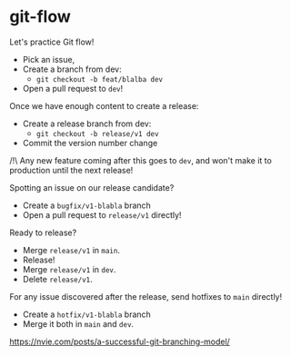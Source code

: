 # git-flow

Let's practice Git flow!

* Pick an issue, 
* Create a branch from dev: 
  * `git checkout -b feat/blalba dev`
* Open a pull request to `dev`!

Once we have enough content to create a release: 

* Create a release branch from dev: 
  * `git checkout -b release/v1 dev`
* Commit the version number change

/!\ Any new feature coming after this goes to `dev`, and won't make it to production until the next release!

Spotting an issue on our release candidate?

* Create a `bugfix/v1-blabla` branch
* Open a pull request to `release/v1` directly!

Ready to release?

* Merge `release/v1` in `main`. 
* Release!
* Merge `release/v1` in `dev`.
* Delete `release/v1`.

For any issue discovered after the release, send hotfixes to `main` directly!

* Create a `hotfix/v1-blabla` branch
* Merge it both in `main` and `dev`.

https://nvie.com/posts/a-successful-git-branching-model/
